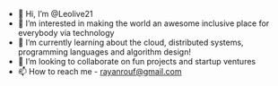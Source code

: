 - 👋 Hi, I’m @Leolive21
- 👀 I’m interested in making the world an awesome inclusive place for everybody via technology 
- 🌱 I’m currently learning about the cloud, distributed systems, programming languages and algorithm design!
- 💞️ I’m looking to collaborate on fun projects and startup ventures 
- 📫 How to reach me - rayanrouf@gmail.com

<!---
Leolive21/Leolive21 is a ✨ special ✨ repository because its `README.md` (this file) appears on your GitHub profile.
You can click the Preview link to take a look at your changes.
--->

